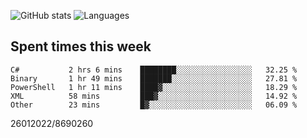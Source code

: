 ![GitHub stats](https://github-readme-stats.vercel.app/api?username=emipa606&theme=github_dark&show_icons=true) 
![Languages](https://github-readme-stats.vercel.app/api/top-langs/?username=emipa606&theme=github_dark&layout=compact)

## Spent times this week
<!--START_SECTION:waka-->

```text
C#           2 hrs 6 mins    ████████░░░░░░░░░░░░░░░░░   32.25 %
Binary       1 hr 49 mins    ███████░░░░░░░░░░░░░░░░░░   27.81 %
PowerShell   1 hr 11 mins    ████▓░░░░░░░░░░░░░░░░░░░░   18.29 %
XML          58 mins         ███▓░░░░░░░░░░░░░░░░░░░░░   14.92 %
Other        23 mins         █▓░░░░░░░░░░░░░░░░░░░░░░░   06.09 %
```

<!--END_SECTION:waka-->


26012022/8690260

